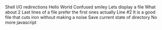 Shell I/O redirections
Hello World
Confused smiley
Lets display a file
What about 2
Last lines of a file
prefer the first ones actually
Line #2
It is a good file that cuts iron without making a noise
Save current state of directory
No more javascript
